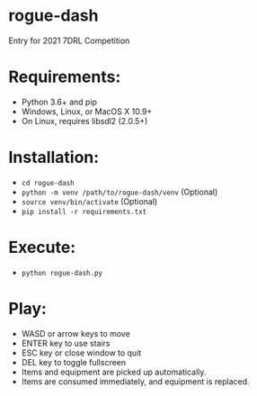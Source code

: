 # rogue-dash
Entry for 2021 7DRL Competition

# Requirements:
- Python 3.6+ and pip
- Windows, Linux, or MacOS X 10.9+
- On Linux, requires libsdl2 (2.0.5+)

# Installation:
- `cd rogue-dash`
- `python -m venv /path/to/rogue-dash/venv` (Optional)
- `source venv/bin/activate` (Optional)
- `pip install -r requirements.txt`

# Execute:
- `python rogue-dash.py`

# Play:
- WASD or arrow keys to move
- ENTER key to use stairs
- ESC key or close window to quit
- DEL key to toggle fullscreen
- Items and equipment are picked up automatically.
- Items are consumed immediately, and equipment is replaced.
